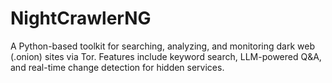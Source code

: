 # NightCrawlerNG
A Python-based toolkit for searching, analyzing, and monitoring dark web (.onion) sites via Tor. Features include keyword search, LLM-powered Q&amp;A, and real-time change detection for hidden services.
